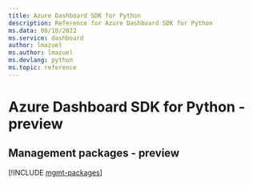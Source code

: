 ```yaml
---
title: Azure Dashboard SDK for Python
description: Reference for Azure Dashboard SDK for Python
ms.data: 08/10/2022
ms.service: dashboard
author: lmazuel
ms.author: lmazuel
ms.devlang: python
ms.topic: reference
---
```

# Azure Dashboard SDK for Python - preview

## Management packages - preview
[!INCLUDE [mgmt-packages](dashboard-mgmt-index.md)]